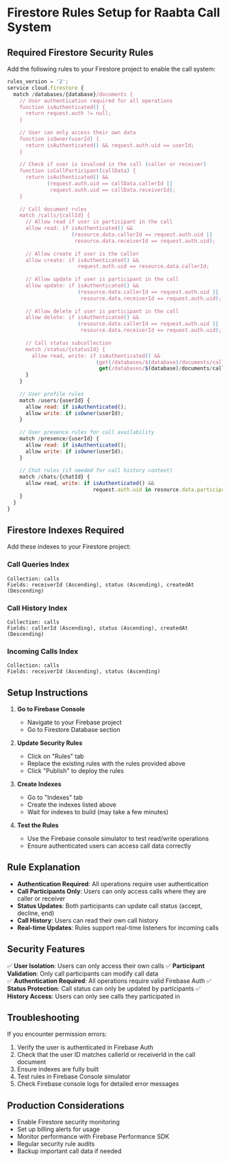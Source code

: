 # Firestore Rules Setup for Raabta Call System

## Required Firestore Security Rules

Add the following rules to your Firestore project to enable the call system:

```javascript
rules_version = '2';
service cloud.firestore {
  match /databases/{database}/documents {
    // User authentication required for all operations
    function isAuthenticated() {
      return request.auth != null;
    }
    
    // User can only access their own data
    function isOwner(userId) {
      return isAuthenticated() && request.auth.uid == userId;
    }
    
    // Check if user is involved in the call (caller or receiver)
    function isCallParticipant(callData) {
      return isAuthenticated() && 
             (request.auth.uid == callData.callerId || 
              request.auth.uid == callData.receiverId);
    }
    
    // Call document rules
    match /calls/{callId} {
      // Allow read if user is participant in the call
      allow read: if isAuthenticated() && 
                     (resource.data.callerId == request.auth.uid || 
                      resource.data.receiverId == request.auth.uid);
      
      // Allow create if user is the caller
      allow create: if isAuthenticated() && 
                       request.auth.uid == resource.data.callerId;
      
      // Allow update if user is participant in the call
      allow update: if isAuthenticated() && 
                       (resource.data.callerId == request.auth.uid || 
                        resource.data.receiverId == request.auth.uid);
      
      // Allow delete if user is participant in the call  
      allow delete: if isAuthenticated() && 
                       (resource.data.callerId == request.auth.uid || 
                        resource.data.receiverId == request.auth.uid);
      
      // Call status subcollection
      match /status/{statusId} {
        allow read, write: if isAuthenticated() && 
                             (get(/databases/$(database)/documents/calls/$(callId)).data.callerId == request.auth.uid || 
                              get(/databases/$(database)/documents/calls/$(callId)).data.receiverId == request.auth.uid);
      }
    }
    
    // User profile rules
    match /users/{userId} {
      allow read: if isAuthenticated();
      allow write: if isOwner(userId);
    }
    
    // User presence rules for call availability
    match /presence/{userId} {
      allow read: if isAuthenticated();
      allow write: if isOwner(userId);
    }
    
    // Chat rules (if needed for call history context)
    match /chats/{chatId} {
      allow read, write: if isAuthenticated() && 
                            request.auth.uid in resource.data.participants;
    }
  }
}
```

## Firestore Indexes Required

Add these indexes to your Firestore project:

### Call Queries Index
```
Collection: calls
Fields: receiverId (Ascending), status (Ascending), createdAt (Descending)
```

### Call History Index  
```
Collection: calls
Fields: callerId (Ascending), status (Ascending), createdAt (Descending)
```

### Incoming Calls Index
```
Collection: calls
Fields: receiverId (Ascending), status (Ascending)
```

## Setup Instructions

1. **Go to Firebase Console**
   - Navigate to your Firebase project
   - Go to Firestore Database section

2. **Update Security Rules**
   - Click on "Rules" tab
   - Replace the existing rules with the rules provided above
   - Click "Publish" to deploy the rules

3. **Create Indexes**
   - Go to "Indexes" tab  
   - Create the indexes listed above
   - Wait for indexes to build (may take a few minutes)

4. **Test the Rules**
   - Use the Firebase console simulator to test read/write operations
   - Ensure authenticated users can access call data correctly

## Rule Explanation

- **Authentication Required**: All operations require user authentication
- **Call Participants Only**: Users can only access calls where they are caller or receiver
- **Status Updates**: Both participants can update call status (accept, decline, end)
- **Call History**: Users can read their own call history
- **Real-time Updates**: Rules support real-time listeners for incoming calls

## Security Features

✅ **User Isolation**: Users can only access their own calls
✅ **Participant Validation**: Only call participants can modify call data  
✅ **Authentication Required**: All operations require valid Firebase Auth
✅ **Status Protection**: Call status can only be updated by participants
✅ **History Access**: Users can only see calls they participated in

## Troubleshooting

If you encounter permission errors:

1. Verify the user is authenticated in Firebase Auth
2. Check that the user ID matches callerId or receiverId in the call document
3. Ensure indexes are fully built
4. Test rules in Firebase Console simulator
5. Check Firebase console logs for detailed error messages

## Production Considerations

- Enable Firestore security monitoring
- Set up billing alerts for usage
- Monitor performance with Firebase Performance SDK
- Regular security rule audits
- Backup important call data if needed